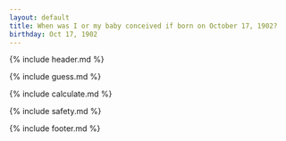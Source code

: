 ```yaml
---
layout: default
title: When was I or my baby conceived if born on October 17, 1902?
birthday: Oct 17, 1902
---
```


{% include header.md %}

{% include guess.md %}

{% include calculate.md %}

{% include safety.md %}

{% include footer.md %}



